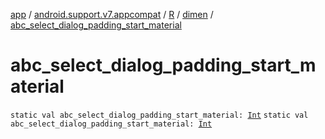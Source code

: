 [app](../../../index.md) / [android.support.v7.appcompat](../../index.md) / [R](../index.md) / [dimen](index.md) / [abc_select_dialog_padding_start_material](./abc_select_dialog_padding_start_material.md)

# abc_select_dialog_padding_start_material

`static val abc_select_dialog_padding_start_material: `[`Int`](https://kotlinlang.org/api/latest/jvm/stdlib/kotlin/-int/index.html)
`static val abc_select_dialog_padding_start_material: `[`Int`](https://kotlinlang.org/api/latest/jvm/stdlib/kotlin/-int/index.html)